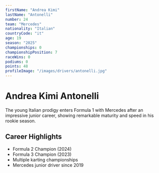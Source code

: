 ```yaml
---
firstName: "Andrea Kimi"
lastName: "Antonelli"
number: 24
team: "Mercedes"
nationality: "Italian"
countryCode: "it"
age: 19
season: "2025"
championships: 0
championshipPosition: 7
raceWins: 0
podiums: 0
points: 48
profileImage: "/images/drivers/antonelli.jpg"
---
```


# Andrea Kimi Antonelli

The young Italian prodigy enters Formula 1 with Mercedes after an impressive junior career, showing remarkable maturity and speed in his rookie season.

## Career Highlights

- Formula 2 Champion (2024)
- Formula 3 Champion (2023)
- Multiple karting championships
- Mercedes junior driver since 2019
